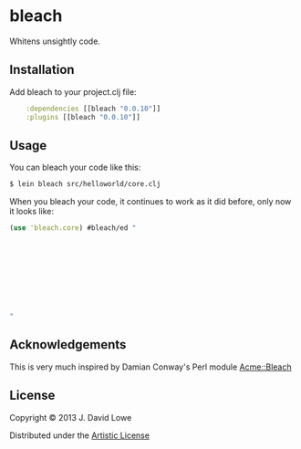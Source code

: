 # bleach

Whitens unsightly code.

## Installation

Add bleach to your project.clj file:

```clojure
    :dependencies [[bleach "0.0.10"]]
    :plugins [[bleach "0.0.10"]]
```

## Usage

You can bleach your code like this:

```bash
$ lein bleach src/helloworld/core.clj
```

When you bleach your code, it continues to work as it did before, only now it looks like:

```clojure
(use 'bleach.core) #bleach/ed "










"
```

## Acknowledgements

This is very much inspired by Damian Conway's Perl module
[Acme::Bleach](http://search.cpan.org/~dconway/Acme-Bleach-1.150/lib/Acme/Bleach.pm)

## License

Copyright © 2013 J. David Lowe

Distributed under the [Artistic License](http://dev.perl.org/licenses/artistic.html)
